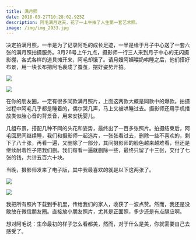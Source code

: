 ```yaml
---
title: 满月照
date: 2018-03-27T10:28:02.925Z
description: 阿毛满月这天，花了一上午拍了人生第一套艺术照。
image: /img/img_2933.jpg
---
```


决定拍满月照，一半是为了记录阿毛的成长足迹，一半是缘于月子中心送了一套六张的满月照拍摄服务。3月26号上午九点，摄影师一行三人来到月子中心的无闪摄影棚，各式各样的道具摊开来，阿毛却饿了。请月嫂阿姨喂奶哄睡之后，他们搭好布景，用一块长布把阿毛裹成了蚕茧，摆好姿势开拍。

![](/img/img_2963.jpg)

![](/img/img_2968.jpg)

在你的朋友圈，一定有很多同款满月照片，上面这两款大概是同款中的爆款。拍摄过程中阿毛几乎都是睡着的，偶尔哭几声，马上又被哄睡过去。摄影师还用手机播放类似胎心音的背景音，用来安抚婴儿。

几组布景，搭配几种不同的头花和姿势，最终出了一百多张照片。拍摄结束后，阿毛回房间继续睡，我们和摄影师一起选片，一张张看过去，删除一些不喜欢的，剩下了八十张，再看一遍，又删除了一部分，其间摄影师的脸色越来越难看，但还是继续耐着性子陪我们删。我们每看一遍就删除一些，最终只留了十三张，交付了七张的钱，共计五百六十块。

当晚，摄影师发来了电子版，其中我最喜欢的就是以下这两张了。

![](/img/img_3076.jpg)

![](/img/img_3099.jpg)

我把所有照片下载到手机里，传给我们的家人，收获了一波点赞。然而，我还是没敢放在微信朋友圈。直接放小朋友照片，尤其是正面照，多少还是有点膈应啊。

想对阿毛说：生命最初的样子怎么看都美，然而，对于什么是美，你就需要自己去感受了。
